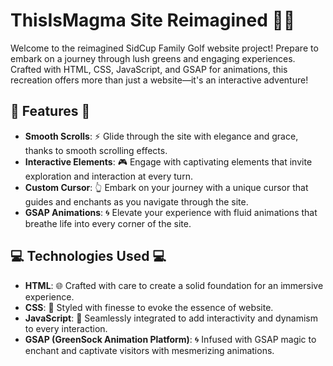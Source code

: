 # ThisIsMagma Site Reimagined 🏌️‍♂️

Welcome to the reimagined SidCup Family Golf website project! Prepare to embark on a journey through lush greens and engaging experiences. Crafted with HTML, CSS, JavaScript, and GSAP for animations, this recreation offers more than just a website—it's an interactive adventure!

## 🌟 Features 🌟


- **Smooth Scrolls**: ⚡️ Glide through the site with elegance and grace, thanks to smooth scrolling effects.
- **Interactive Elements**: 🎮 Engage with captivating elements that invite exploration and interaction at every turn.
- **Custom Cursor**: 👆 Embark on your journey with a unique cursor that guides and enchants as you navigate through the site.
- **GSAP Animations**: 🌀 Elevate your experience with fluid animations that breathe life into every corner of the site.

## 💻 Technologies Used 💻

- **HTML**: 🌐 Crafted with care to create a solid foundation for an immersive experience.
- **CSS**: 🎨 Styled with finesse to evoke the essence of website.
- **JavaScript**: 🚀 Seamlessly integrated to add interactivity and dynamism to every interaction.
- **GSAP (GreenSock Animation Platform)**: 🌀 Infused with GSAP magic to enchant and captivate visitors with mesmerizing animations.

